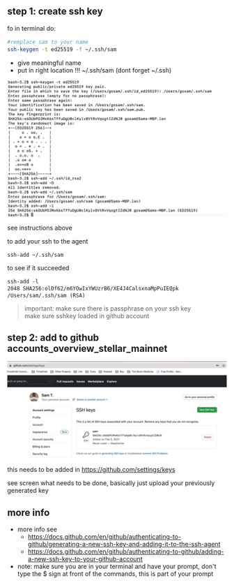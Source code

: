 ## step 1: create ssh key

fo in terminal do:

```bash
#remplace sam to your name
ssh-keygen -t ed25519 -f ~/.ssh/sam
```

- give meaningful name
- put in right location !!! ~/.ssh/sam (dont forget ~/.ssh)

![](img/ssh1.png)

see instructions above

to add your ssh to the agent

```
ssh-add ~/.ssh/sam
```

to see if it succeeded

```
ssh-add -l
2048 SHA256:olDf62/m6YOwIxYWUzrB6/XE4J4CalsxnaMpPuIEQpk /Users/sam/.ssh/sam (RSA)
```

> important: make sure there is passphrase on your ssh key <br>
> make sure sshkey loaded in github account

## step 2: add to github accounts_overview_stellar_mainnet

![](img/ssh2.png)

this needs to be added in https://github.com/settings/keys

see screen what needs to be done, basically just upload your previously generated key

## more info

- more info see
  - https://docs.github.com/en/github/authenticating-to-github/generating-a-new-ssh-key-and-adding-it-to-the-ssh-agent
  - https://docs.github.com/en/github/authenticating-to-github/adding-a-new-ssh-key-to-your-github-account
- note: make sure you are in your terminal and have your prompt, don't type the $ sign at front of the commands, this is part of your prompt

